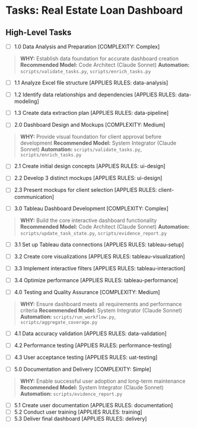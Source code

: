 # Tasks: Real Estate Loan Dashboard

## High-Level Tasks

- [ ] 1.0 Data Analysis and Preparation [COMPLEXITY: Complex]
> **WHY:** Establish data foundation for accurate dashboard creation
> **Recommended Model:** Code Architect (Claude Sonnet)
> **Automation:** `scripts/validate_tasks.py`, `scripts/enrich_tasks.py`
  - [ ] 1.1 Analyze Excel file structure [APPLIES RULES: data-analysis]
  - [ ] 1.2 Identify data relationships and dependencies [APPLIES RULES: data-modeling]
  - [ ] 1.3 Create data extraction plan [APPLIES RULES: data-pipeline]

- [ ] 2.0 Dashboard Design and Mockups [COMPLEXITY: Medium]
> **WHY:** Provide visual foundation for client approval before development
> **Recommended Model:** System Integrator (Claude Sonnet)
> **Automation:** `scripts/validate_tasks.py`, `scripts/enrich_tasks.py`
  - [ ] 2.1 Create initial design concepts [APPLIES RULES: ui-design]
  - [ ] 2.2 Develop 3 distinct mockups [APPLIES RULES: ui-design]
  - [ ] 2.3 Present mockups for client selection [APPLIES RULES: client-communication]

- [ ] 3.0 Tableau Dashboard Development [COMPLEXITY: Complex]
> **WHY:** Build the core interactive dashboard functionality
> **Recommended Model:** Code Architect (Claude Sonnet)
> **Automation:** `scripts/update_task_state.py`, `scripts/evidence_report.py`
  - [ ] 3.1 Set up Tableau data connections [APPLIES RULES: tableau-setup]
  - [ ] 3.2 Create core visualizations [APPLIES RULES: tableau-visualization]
  - [ ] 3.3 Implement interactive filters [APPLIES RULES: tableau-interaction]
  - [ ] 3.4 Optimize performance [APPLIES RULES: tableau-performance]

- [ ] 4.0 Testing and Quality Assurance [COMPLEXITY: Medium]
> **WHY:** Ensure dashboard meets all requirements and performance criteria
> **Recommended Model:** System Integrator (Claude Sonnet)
> **Automation:** `scripts/run_workflow.py`, `scripts/aggregate_coverage.py`
  - [ ] 4.1 Data accuracy validation [APPLIES RULES: data-validation]
  - [ ] 4.2 Performance testing [APPLIES RULES: performance-testing]
  - [ ] 4.3 User acceptance testing [APPLIES RULES: uat-testing]

- [ ] 5.0 Documentation and Delivery [COMPLEXITY: Simple]
> **WHY:** Enable successful user adoption and long-term maintenance
> **Recommended Model:** System Integrator (Claude Sonnet)
> **Automation:** `scripts/evidence_report.py`
  - [ ] 5.1 Create user documentation [APPLIES RULES: documentation]
  - [ ] 5.2 Conduct user training [APPLIES RULES: training]
  - [ ] 5.3 Deliver final dashboard [APPLIES RULES: delivery]
